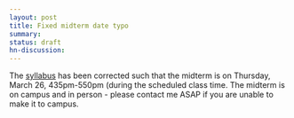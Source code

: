 ```yaml
---
layout: post
title: Fixed midterm date typo
summary:
status: draft
hn-discussion:
---
```


The [syllabus](/syllabus/) has been corrected such that the midterm is on Thursday, March 26,
435pm-550pm (during the scheduled class time.  The midterm is on campus and in
person - please contact me ASAP if you are unable to make it to campus.
